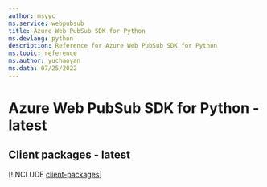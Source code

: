```yaml
---
author: msyyc
ms.service: webpubsub
title: Azure Web PubSub SDK for Python
ms.devlang: python
description: Reference for Azure Web PubSub SDK for Python
ms.topic: reference
ms.author: yuchaoyan
ms.data: 07/25/2022
---
```

# Azure Web PubSub SDK for Python - latest

## Client packages - latest
[!INCLUDE [client-packages](web-pubsub-client-index.md)]